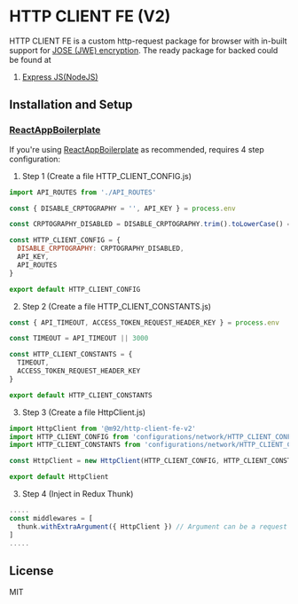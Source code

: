 # HTTP CLIENT FE (V2)

HTTP CLIENT FE is a custom http-request package for browser with in-built support for [JOSE (JWE) encryption](https://jose.readthedocs.io/en/latest/#jwe). The ready package for backed could be found at

1. [Express JS(NodeJS)](https://www.npmjs.com/package/@m92/api-crypto)

## Installation and Setup

### [ReactAppBoilerplate](https://github.com/ankitgandhi452/ReactAppBoilerplate)

If you're using [ReactAppBoilerplate](https://github.com/ankitgandhi452/ReactAppBoilerplate) as recommended, requires 4 step configuration:

1. Step 1 (Create a file HTTP_CLIENT_CONFIG.js)

```js
import API_ROUTES from './API_ROUTES'

const { DISABLE_CRPTOGRAPHY = '', API_KEY } = process.env

const CRPTOGRAPHY_DISABLED = DISABLE_CRPTOGRAPHY.trim().toLowerCase() === 'true'

const HTTP_CLIENT_CONFIG = {
  DISABLE_CRPTOGRAPHY: CRPTOGRAPHY_DISABLED,
  API_KEY,
  API_ROUTES
}

export default HTTP_CLIENT_CONFIG
```

2. Step 2 (Create a file HTTP_CLIENT_CONSTANTS.js)

```js
const { API_TIMEOUT, ACCESS_TOKEN_REQUEST_HEADER_KEY } = process.env

const TIMEOUT = API_TIMEOUT || 3000

const HTTP_CLIENT_CONSTANTS = {
  TIMEOUT,
  ACCESS_TOKEN_REQUEST_HEADER_KEY
}

export default HTTP_CLIENT_CONSTANTS
```

3. Step 3 (Create a file HttpClient.js)

```js
import HttpClient from '@m92/http-client-fe-v2'
import HTTP_CLIENT_CONFIG from 'configurations/network/HTTP_CLIENT_CONFIG'
import HTTP_CLIENT_CONSTANTS from 'configurations/network/HTTP_CLIENT_CONSTANTS'

const HttpClient = new HttpClient(HTTP_CLIENT_CONFIG, HTTP_CLIENT_CONSTANTS)

export default HttpClient
```

3. Step 4 (Inject in Redux Thunk)

```js
.....
const middlewares = [
  thunk.withExtraArgument({ HttpClient }) // Argument can be a request object used inside all calls
]
.....
```
## License

MIT
